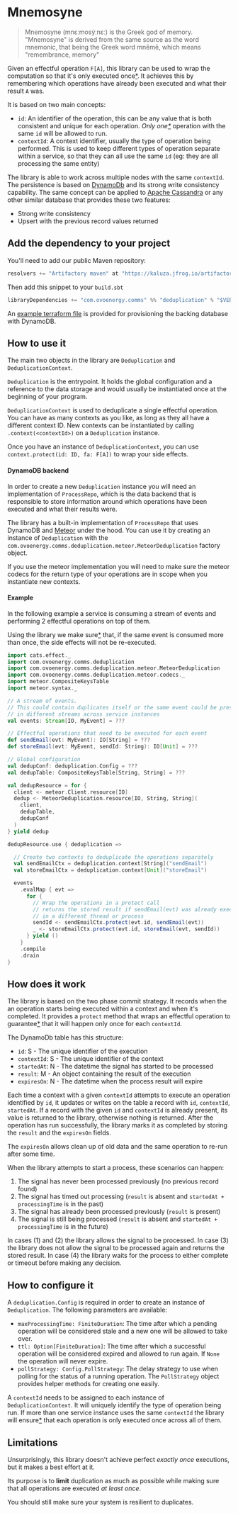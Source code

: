 # Mnemosyne

> Mnemosyne (mnɛːmosýːnɛː) is the Greek god of memory. "Mnemosyne" is derived
> from the same source as the word mnemonic, that being the Greek word mnēmē,
> which means "remembrance, memory"

Given an effectful operation `F[A]`, this library can be used to wrap the
computation so that it's only executed once[*](#limitations). It achieves this
by remembering which operations have already been executed and what their result
`A` was.

It is based on two main concepts:

- `id`: An identifier of the operation, this can be any value that is both
  consistent and unique for each operation. _Only one[*](#limitations)_
  operation with the same `id` will be allowed to run.
- `contextId`: A context identifier, usually the type of operation being
  performed. This is used to keep different types of operation separate within a
  service, so that they can all use the same `id` (eg: they are all processing
  the same entity)

The library is able to work across multiple nodes with the same `contextId`. The
persistence is based on [DynamoDb](https://aws.amazon.com/dynamodb/) and its
strong write consistency capability. The same concept can be applied to [Apache
Cassandra](http://cassandra.apache.org/) or any other similar database that
provides these two features:

- Strong write consistency
- Upsert with the previous record values returned

## Add the dependency to your project

You'll need to add our public Maven repository:

```scala
resolvers += "Artifactory maven" at "https://kaluza.jfrog.io/artifactory/maven"

```

Then add this snippet to your `build.sbt`

```scala
libraryDependencies += "com.ovoenergy.comms" %% "deduplication" % "$VERSION"
```

An [example terraform file](example.tf) is provided for provisioning the backing
database with DynamoDB.

## How to use it

The main two objects in the library are `Deduplication` and
`DeduplicationContext`.

`Deduplication` is the entrypoint.
It holds the global configuration and a reference to the data storage
and would usually be instantiated once at the beginning of your program.

`DeduplicationContext` is used to deduplicate a single effectful operation.
You can have as many contexts as you like, as long as they all have a different
context ID.
New contexts can be instantiated by calling `.context(<contextId>)` on a
`Deduplication` instance.

Once you have an instance of `DeduplicationContext`, you can use
`context.protect(id: ID, fa: F[A])` to wrap your side effects.

#### DynamoDB backend

In order to create a new `Deduplication` instance you will need an
implementation of `ProcessRepo`, which is the data backend that is responsible
to store information around which operations have been executed and what their
results were.

The library has a built-in implementation of `ProcessRepo` that uses DynamoDB
and [Meteor](https://d2a4u.github.io/meteor/) under the hood. You can use it by
creating an instance of `Deduplication` with the
`com.ovoenergy.comms.deduplication.meteor.MeteorDeduplication` factory object.

If you use the meteor implementation you will need to make sure the meteor
codecs for the return type of your operations are in scope when you instantiate
new contexts.

#### Example

In the following example a service is consuming a stream of events and
performing 2 effectful operations on top of them.

Using the library we make sure[*](#limitations) that, if the same event is
consumed more than once, the side effects will not be re-executed.

```scala
import cats.effect._
import com.ovoenergy.comms.deduplication
import com.ovoenergy.comms.deduplication.meteor.MeteorDeduplication
import com.ovoenergy.comms.deduplication.meteor.codecs._
import meteor.CompositeKeysTable
import meteor.syntax._

// A stream of events.
// This could contain duplicates itself or the same event could be present
// in different streams across service instances
val events: Stream[IO, MyEvent] = ???

// Effectful operations that need to be executed for each event
def sendEmail(evt: MyEvent): IO[String] = ???
def storeEmail(evt: MyEvent, sendId: String): IO[Unit] = ???

// Global configuration
val dedupConf: deduplication.Config = ???
val dedupTable: CompositeKeysTable[String, String] = ???

val dedupResource = for {
  client <- meteor.Client.resource[IO]
  dedup <- MeteorDeduplication.resource[IO, String, String](
    client,
    dedupTable,
    dedupConf
  )
} yield dedup

dedupResource.use { deduplication =>

  // Create two contexts to deduplicate the operations separately
  val sendEmailCtx = deduplication.context[String]("sendEmail")
  val storeEmailCtx = deduplication.context[Unit]("storeEmail")

  events
    .evalMap { evt =>
      for {
        // Wrap the operations in a protect call
        // returns the stored result if sendEmail(evt) was already executed
        // in a different thread or process
        sendId <- sendEmailCtx.protect(evt.id, sendEmail(evt))
        _ <- storeEmailCtx.protect(evt.id, storeEmail(evt, sendId))
      } yield ()
    }
    .compile
    .drain
}
```

## How does it work

The library is based on the two phase commit strategy. It records when the
an operation starts being executed within a context and when it's completed.
 It provides a `protect` method that wraps an effectful operation to
 guarantee[*](#limitations) that it will happen only once for each `contextId`.

The DynamoDb table has this structure:

- `id`: S - The unique identifier of the execution
- `contextId`: S - The unique identifier of the context
- `startedAt`: N - The datetime the signal has started to be processed
- `result`: M - An object containing the result of the execution
- `expiresOn`: N - The datetime when the process result will expire

Each time a context with a given `contextId` attempts to execute an operation
identified by `id`, it updates or writes on the table a record with `id`,
`contextId`, `startedAt`. If a record with the given `id` and `contextId` is
already present, its value is returned to the library, otherwise nothing is
returned. After the operation has run successfully, the library marks it as
completed by storing the `result` and the `expiresOn` fields.

The `expiresOn` allows clean up of old data and the same operation to re-run
after some time.

When the library attempts to start a process, these scenarios can happen:

1. The signal has never been processed previously (no previous record found)
2. The signal has timed out processing (`result` is absent and `startedAt +
processingTime` is in the past)
3. The signal has already been processed previously (`result` is present)
4. The signal is still being processed (`result` is absent and `startedAt +
processingTime` is in the future)

In cases (1) and (2) the library allows the signal to be processed. In case (3)
the library does not allow the signal to be processed again and returns the
stored result. In case (4) the library waits for the process to either complete
or timeout before making any decision.

## How to configure it

A `deduplication.Config` is required in order to create an instance of
`Deduplication`. The following parameters are available:

- `maxProcessingTime: FiniteDuration`: The time after which a pending operation
  will be considered stale and a new one will be allowed to take over.
- `ttl: Option[FiniteDuration]`: The time after which a successful operation
  will be considered expired and allowed to run again. If `None` the operation
  will never expire.
- `pollStrategy: Config.PollStrategy`: The delay strategy to use when polling
  for the status of a running operation. The `PollStrategy` object provides
  helper methods for creating one easily.

A `contextId` needs to be assigned to each instance of `DeduplicationContext`.
It will uniquely identify the type of operation being run.  If more than one
service instance uses the same `contextId` the library will
ensure[*](#limitations) that each operation is only executed once across all of
them.

## Limitations

Unsurprisingly, this library doesn't achieve perfect _exactly once_ executions,
but it makes a best effort at it.

Its purpose is to __limit__ duplication as much as possible while making sure
that all operations are executed _at least once_.

You should still make sure your system is resilient to duplicates.
